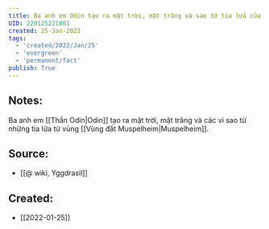 ```yaml
---
title: Ba anh em Odin tạo ra mặt trời, mặt trăng và sao từ tia lửa của Muspelheim
UID: 220125221801
created: 25-Jan-2022
tags:
  - 'created/2022/Jan/25'
  - 'evergreen'
  - 'permanent/fact'
publish: True
---
```

## Notes:
 Ba anh em [[Thần Odin|Odin]] tạo ra mặt trời, mặt trăng và các vì sao từ những tia lửa từ vùng [[Vùng đất Muspelheim|Muspelheim]].

## Source:
- [[@ wiki, Yggdrasil]]


## Created:
- [[2022-01-25]]
